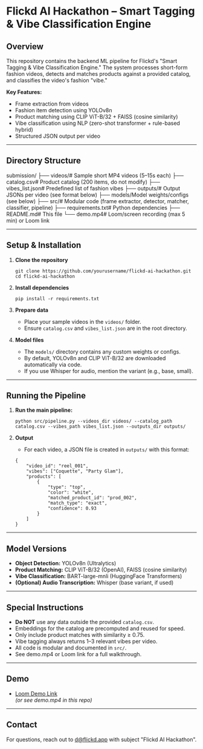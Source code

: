 # Flickd AI Hackathon – Smart Tagging & Vibe Classification Engine

## Overview

This repository contains the backend ML pipeline for Flickd's "Smart Tagging & Vibe Classification Engine." The system processes short-form fashion videos, detects and matches products against a provided catalog, and classifies the video's fashion "vibe."

**Key Features:**
- Frame extraction from videos
- Fashion item detection using YOLOv8n
- Product matching using CLIP ViT-B/32 + FAISS (cosine similarity)
- Vibe classification using NLP (zero-shot transformer + rule-based hybrid)
- Structured JSON output per video

---

## Directory Structure

submission/
├── videos/# Sample short MP4 videos (5–15s each)
├── catalog.csv# Product catalog (200 items, do not modify)
├── vibes_list.json# Predefined list of fashion vibes
├── outputs/# Output JSONs per video (see format below)
├── models/Model weights/configs (see below)
├── src/# Modular code (frame extractor, detector, matcher, classifier, pipeline)
├── requirements.txt# Python dependencies
├── README.md# This file
└── demo.mp4# Loom/screen recording (max 5 min) or Loom link



---

## Setup & Installation

1. **Clone the repository**
    ```
    git clone https://github.com/yourusername/flickd-ai-hackathon.git
    cd flickd-ai-hackathon
    ```

2. **Install dependencies**
    ```
    pip install -r requirements.txt
    ```

3. **Prepare data**
    - Place your sample videos in the `videos/` folder.
    - Ensure `catalog.csv` and `vibes_list.json` are in the root directory.

4. **Model files**
    - The `models/` directory contains any custom weights or configs.
    - By default, YOLOv8n and CLIP ViT-B/32 are downloaded automatically via code.
    - If you use Whisper for audio, mention the variant (e.g., base, small).

---

## Running the Pipeline

1. **Run the main pipeline:**
    ```
    python src/pipeline.py --videos_dir videos/ --catalog_path catalog.csv --vibes_path vibes_list.json --outputs_dir outputs/
    ```

2. **Output**
    - For each video, a JSON file is created in `outputs/` with this format:
    ```
    {
        "video_id": "reel_001",
        "vibes": ["Coquette", "Party Glam"],
        "products": [
            {
                "type": "top",
                "color": "white",
                "matched_product_id": "prod_002",
                "match_type": "exact",
                "confidence": 0.93
            }
        ]
    }
    ```

---

## Model Versions

- **Object Detection:** YOLOv8n (Ultralytics)
- **Product Matching:** CLIP ViT-B/32 (OpenAI), FAISS (cosine similarity)
- **Vibe Classification:** BART-large-mnli (HuggingFace Transformers)
- **(Optional) Audio Transcription:** Whisper (base variant, if used)

---

## Special Instructions

- **Do NOT** use any data outside the provided `catalog.csv`.
- Embeddings for the catalog are precomputed and reused for speed.
- Only include product matches with similarity ≥ 0.75.
- Vibe tagging always returns 1–3 relevant vibes per video.
- All code is modular and documented in `src/`.
- See demo.mp4 or Loom link for a full walkthrough.

---

## Demo

- [Loom Demo Link](https://loom.com/your-demo-link)  
  *(or see demo.mp4 in this repo)*

---

## Contact

For questions, reach out to d@flickd.app with subject "Flickd AI Hackathon".
